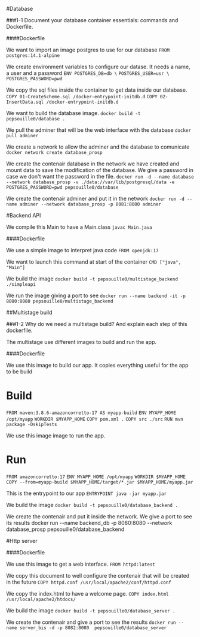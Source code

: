 #Database

###1-1 Document your database container essentials: commands and Dockerfile.

####Dockerfile

We want to import an image postgres to use for our database
`FROM postgres:14.1-alpine`

We create environment variables to configure our datase. It needs a name, a user and a password
`ENV POSTGRES_DB=db \`
   `POSTGRES_USER=usr \`
   `POSTGRES_PASSWORD=pwd`

We copy the sql files inside the container to get data inside our database.
`COPY 01-CreateScheme.sql /docker-entrypoint-initdb.d`
`COPY 02-InsertData.sql /docker-entrypoint-initdb.d`

We want to build the database image.
`docker build -t pepsouille0/database .`

We pull the adminer that will be the web interface with the database
`docker pull adminer`

We create a network to allow the adminer and the database to comunicate
`docker network create database_prosp`

We create the contenair database in the network we have created and mount data to save the modification of the database. We give a password in case we don't want the password in the file.
`docker run -d --name database --network database_prosp -v ./data://var/lib/postgresql/data -e POSTGRES_PASSWORD=pwd pepsouille0/database`

We create the contenair adminer and put it in the network
`docker run -d --name adminer --network database_prosp -p 8081:8080 adminer`

#Backend API

We compile this Main to have a Main.class
`javac Main.java`  

####Dockerfile

We use a simple image to interpret java code
`FROM openjdk:17`

We want to launch this command at start of the container
`CMD ["java", "Main"]`

We build the image
`docker build -t pepsouille0/multistage_backend ./simpleapi`

We run the image giving a port to see
`docker run --name backend -it -p 8080:8080 pepsouille0/multistage_backend`

##Multistage build

###1-2 Why do we need a multistage build? And explain each step of this dockerfile.

The multistage use different images to build and run the app.

####Dockerfile

We use this image to build our app. It copies everything useful for the app to be build
# Build
`FROM maven:3.8.6-amazoncorretto-17 AS myapp-build`
`ENV MYAPP_HOME /opt/myapp`
`WORKDIR $MYAPP_HOME`
`COPY pom.xml .`
`COPY src ./src`
`RUN mvn package -DskipTests`

We use this image image to run the app. 
# Run
`FROM amazoncorretto:17`
`ENV MYAPP_HOME /opt/myapp`
`WORKDIR $MYAPP_HOME`
`COPY --from=myapp-build $MYAPP_HOME/target/*.jar $MYAPP_HOME/myapp.jar`

This is the entrypoint to our app
`ENTRYPOINT java -jar myapp.jar`

We build the image
`docker build -t pepsouille0/database_backend .`

We create the contenair and put it inside the network. We give a port to see its results
docker run --name backend_db -p 8080:8080 --network database_prosp pepsouille0/database_backend

#Http server

####Dockerfile

We use this image to get a web interface.
`FROM httpd:latest`

We copy this document to well configure the contenair that will be created in the future
`COPY httpd.conf /usr/local/apache2/conf/httpd.conf`

We copy the index.html to have a welcome page.
`COPY index.html /usr/local/apache2/htdocs/`

We build the image
`docker build -t pepsouille0/database_server .`

We create the contenair and give a port to see the results
`docker run --name server_bis -d -p 8082:8080  pepsouille0/database_server`
